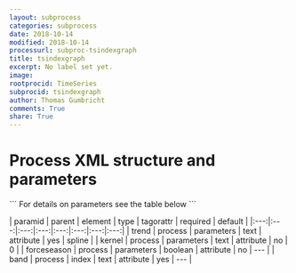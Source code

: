 ```yaml
---
layout: subprocess
categories: subprocess
date: 2018-10-14
modified: 2018-10-14
processurl: subproc-tsindexgraph
title: tsindexgraph
excerpt: No label set yet.
image: 
rootprocid: TimeSeries
subprocid: tsindexgraph
author: Thomas Gumbricht
comments: True
share: True
---
```


<h1 class='foot-description'>Process XML structure and parameters</h1>
```
For details on parameters see the table below
<?xml version="1.0" ?>
<process>
  <!--Generated from python-->
  <userproj plotid="yourplotid" projectid="yourprojectid" siteid="yoursiteid" system="systemid" tractid="yourtractid" userid="youruserid"/>
  <period endday="DD" endmonth="MM" endyear="YYYY" seasonendday="DD" seasonendmonth="MM" seasonstartday="DD" seasonstartmonth="MM" startday="DD" startmonth="MM" startyear="YYYY" timestep="timestep"/>
  <parameters forceseason="True/False" kernel="txtstring" trend="txtstring"/>
  <index band="txtstring"/>
</process>
```

| paramid | parent | element | type | tagorattr | required | default |
|:---:|:---:|:---:|:---:|:---:|:---:|:---:|:---:|
| trend | process | parameters | text | attribute | yes | spline |
| kernel | process | parameters | text | attribute | no | 0 |
| forceseason | process | parameters | boolean | attribute | no | --- |
| band | process | index | text | attribute | yes | --- |
